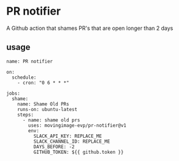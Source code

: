 # PR notifier
A Github action that shames PR's that are open longer than 2 days

## usage
```
name: PR notifier

on:
  schedule:
    - cron: "0 6 * * *"

jobs:
  shame:
    name: Shame Old PRs
    runs-on: ubuntu-latest
    steps:
      - name: shame old prs
        uses: movingimage-evp/pr-notifier@v1
        env:
          SLACK_API_KEY: REPLACE_ME
          SLACK_CHANNEL_ID: REPLACE_ME
          DAYS_BEFORE: -2
          GITHUB_TOKEN: ${{ github.token }}
```
